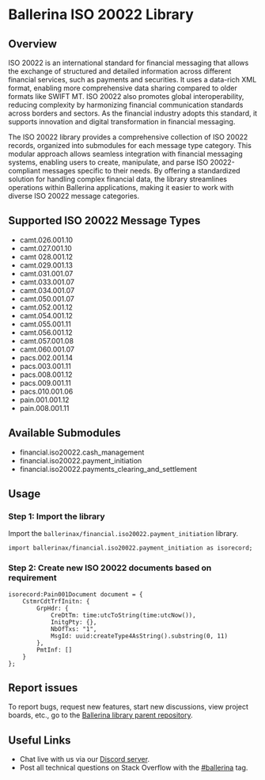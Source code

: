 # Ballerina ISO 20022 Library

## Overview

ISO 20022 is an international standard for financial messaging that allows the exchange of structured and detailed information across different financial services, such as payments and securities. It uses a data-rich XML format, enabling more comprehensive data sharing compared to older formats like SWIFT MT. ISO 20022 also promotes global interoperability, reducing complexity by harmonizing financial communication standards across borders and sectors. As the financial industry adopts this standard, it supports innovation and digital transformation in financial messaging.

The ISO 20022 library provides a comprehensive collection of ISO 20022 records, organized into submodules for each message type category. This modular approach allows seamless integration with financial messaging systems, enabling users to create, manipulate, and parse ISO 20022-compliant messages specific to their needs. By offering a standardized solution for handling complex financial data, the library streamlines operations within Ballerina applications, making it easier to work with diverse ISO 20022 message categories.

## Supported ISO 20022 Message Types

- camt.026.001.10
- camt.027.001.10
- camt 028.001.12 
- camt.029.001.13
- camt.031.001.07
- camt.033.001.07
- camt.034.001.07
- camt.050.001.07
- camt.052.001.12
- camt.054.001.12
- camt.055.001.11
- camt.056.001.12
- camt.057.001.08
- camt.060.001.07
- pacs.002.001.14
- pacs.003.001.11
- pacs.008.001.12
- pacs.009.001.11
- pacs.010.001.06
- pain.001.001.12
- pain.008.001.11

## Available Submodules

- financial.iso20022.cash_management
- financial.iso20022.payment_initiation
- financial.iso20022.payments_clearing_and_settlement

## Usage

### Step 1: Import the library

Import the `ballerinax/financial.iso20022.payment_initiation` library.

```ballerina
import ballerinax/financial.iso20022.payment_initiation as isorecord;
```

### Step 2: Create new ISO 20022 documents based on requirement

```ballerina
isorecord:Pain001Document document = {
    CstmrCdtTrfInitn: {
        GrpHdr: {
            CreDtTm: time:utcToString(time:utcNow()), 
            InitgPty: {}, 
            NbOfTxs: "1", 
            MsgId: uuid:createType4AsString().substring(0, 11)
        }, 
        PmtInf: []
    }
};
```

## Report issues

To report bugs, request new features, start new discussions, view project boards, etc., go to
the [Ballerina library parent repository](https://github.com/ballerina-platform/ballerina-library).

## Useful Links

- Chat live with us via our [Discord server](https://discord.gg/ballerinalang).
- Post all technical questions on Stack Overflow with the [#ballerina](https://stackoverflow.com/questions/tagged/ballerina) tag.
